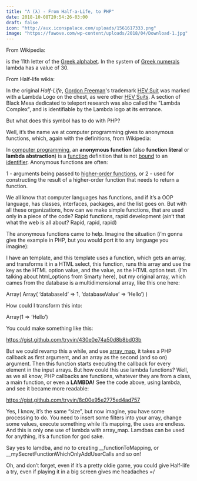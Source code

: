 ```yaml
---
title: "Λ (λ) - From Half-a-Life, to PHP"
date: 2018-10-08T20:54:26-03:00
draft: false
icon: "http://aux.iconspalace.com/uploads/1561617333.png"
image: "https://fawove.com/wp-content/uploads/2018/04/Download-1.jpg"
---
```


From Wikipedia:

is the 11th letter of the [Greek alphabet](https://en.wikipedia.org/wiki/Greek_alphabet "Greek alphabet"). In the system of [Greek numerals](https://en.wikipedia.org/wiki/Greek_numerals "Greek numerals") lambda has a value of 30.&nbsp;

From Half-life wikia:

In the original _Half-Life_, [Gordon Freeman](http://half-life.wikia.com/wiki/Gordon_Freeman "Gordon Freeman")'s trademark [HEV Suit](http://half-life.wikia.com/wiki/HEV_Suit "HEV Suit") was marked with a Lambda Logo on the chest, as were other [HEV Suits](http://half-life.wikia.com/wiki/HEV_Suit "HEV Suit"). A section of Black Mesa dedicated to teleport research was also called the "Lambda Complex", and is identifiable by the Lambda logo at its entrance.

But what does this symbol has to do with PHP?

Well, it’s the name we at computer programming gives to anonymous functions, which, again with the definitions, from Wikipedia:

In [computer programming](https://en.wikipedia.org/wiki/Computer_programming "Computer programming"), an **anonymous function** (also **function literal** or **lambda abstraction**) is a [function](https://en.wikipedia.org/wiki/Function_(computer_science) "Function (computer science)") definition that is not [bound](https://en.wikipedia.org/wiki/Name_binding "Name binding") to an [identifier](https://en.wikipedia.org/wiki/Name_(computer_science) "Name (computer science)"). Anonymous functions are often:

1 - arguments being passed to [higher-order functions](https://en.wikipedia.org/wiki/Higher-order_function "Higher-order function"), or
2 - used for constructing the result of a higher-order function that needs to return a function.

We all know that computer languages has functions, and if it’s a OOP language, has classes, interfaces, packages, and the list goes on. But with all these organizations, how can we make simple functions, that are used only in a piece of the code? Rapid functions, rapid development (ain’t that what the web is all about? Rapid, rapid, rapid)

The anonymous functions came to help. Imagine the situation (i’m gonna give the example in PHP, but you would port it to any language you imagine):

I have an template, and this template uses a function, which gets an array, and transforms it in a HTML select, this function, runs this array and use the key as the HTML option value, and the value, as the HTML option text. (I’m talking about html_options from Smarty here), but my original array, which cames from the database is a multidimensional array, like this one here:

Array( Array(&nbsp;‘databaseId’ =&gt; 1,&nbsp;‘databaseValue’ =&gt;&nbsp;‘Hello’) )

How could I transform this into:

Array(1 =&gt;&nbsp;‘Hello’)

You could make something like this:

https://gist.github.com/tryvin/430e0e74a50d8b8bd03b

But we could revamp this a while, and use [array_map](http://php.net/manual/en/function.array-map.php), it takes a PHP callback as first argument, and an array as the second (and so on) argument. Then this function starts executing the callback for every element in the input arrays. But how could this use lambda functions? Well, as we all know, PHP callbacks are functions, whatever they are from a class, a main function, or even a **LAMBDA!**&nbsp;See the code above, using lambda, and see it became more readable:

https://gist.github.com/tryvin/8c00e95e2775ed4ad757

Yes, I know, it’s the same&nbsp;“size”, but now imagine, you have some processing to do. You need to insert some filters into your array, change some values, execute something while it’s mapping, the uses are endless. And this is only one use of lambda with array_map. Lamdbas can be used for anything, it’s a function for god sake.

Say yes to lamdba, and no to creating __functionToMapping, or __mySecretFunctionWhichOnlyAddUserCalls and so on!

Oh, and don’t forget, even if it’s a pretty oldie game, you could give Half-life a try, even if playing it in a big screen gives me headaches =/
